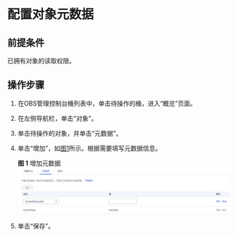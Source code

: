# 配置对象元数据<a name="zh-cn_topic_0066036559"></a>

## 前提条件<a name="section5143082142740"></a>

已拥有对象的读取权限。

## 操作步骤<a name="section1925987017512"></a>

1.  在OBS管理控制台桶列表中，单击待操作的桶，进入“概览”页面。
2.  在左侧导航栏，单击“对象”。
3.  单击待操作的对象，并单击“元数据”。
4.  单击“增加”，如[图1](#fig23497413194123)所示。根据需要填写元数据信息。

    **图 1**  增加元数据<a name="fig23497413194123"></a>  
    ![](figures/增加元数据.png "增加元数据")

5.  单击“保存”。

